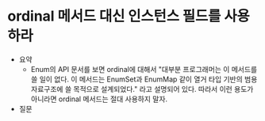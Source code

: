 # ordinal 메서드 대신 인스턴스 필드를 사용하라

- 요약
  - Enum의 API 문서를 보면 ordinal에 대해서 "대부분 프로그래머는 이 메서드를 쓸 일이 없다. 이 메서드는 EnumSet과 EnumMap 같이 열거 타입 기반의 범용 자료구조에 쓸 목적으로 설계되었다." 라고 설명되어 있다. 따라서 이런 용도가 아니라면 ordinal 메서드는 절대 사용하지 말자.
- 질문